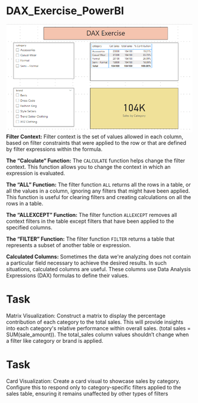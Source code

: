 # DAX_Exercise_PowerBI

![DAX_Exercise_PowerBI](https://github.com/alexvatti/DAX_Exercise_PowerBI/blob/main/Capture.png)
**Filter Context:**
Filter context is the set of values allowed in each column, based on filter constraints that were applied to the row or that are defined by filter expressions within the formula.

**The “Calculate“ Function:**
The `CALCULATE` function helps change the filter context. This function allows you to change the context in which an expression is evaluated.

**The “ALL” Function:**
The filter function `ALL` returns all the rows in a table, or all the values in a column, ignoring any filters that might have been applied. This function is useful for clearing filters and creating calculations on all the rows in a table.

**The “ALLEXCEPT” Function:**
The filter function `ALLEXCEPT` removes all context filters in the table except filters that have been applied to the specified columns.

**The “FILTER” Function:**
The filter function `FILTER` returns a table that represents a subset of another table or expression.

**Calculated Columns:**
Sometimes the data we're analyzing does not contain a particular field necessary to achieve the desired results. In such situations, calculated columns are useful. These columns use Data Analysis Expressions (DAX) formulas to define their values.

# Task

Matrix Visualization: Construct a matrix to display the percentage 
contribution of each category to the total sales. This will provide insights into 
each category's relative performance within overall sales. (total sales = 
SUM(sale_amount)). The total_sales column values shouldn’t change when a 
filter like category or brand is applied. 

# Task 

Card Visualization: Create a card visual to showcase sales by category. 
Configure this to respond only to category-specific filters applied to the sales 
table, ensuring it remains unaffected by other types of filters
